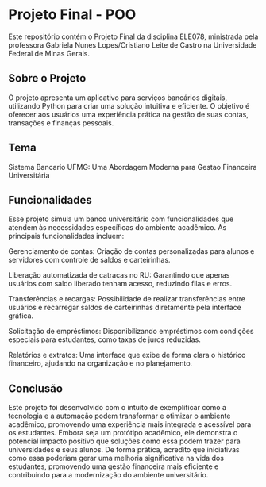 # Projeto Final - POO

Este repositório contém o Projeto Final da disciplina ELE078, ministrada pela professora Gabriela Nunes Lopes/Cristiano Leite de Castro na Universidade Federal de Minas Gerais.

## Sobre o Projeto

O projeto apresenta um aplicativo para serviços bancários digitais, utilizando Python para criar uma solução intuitiva e eficiente. O objetivo é oferecer aos usuários uma experiência prática na gestão de suas contas, transações e finanças pessoais.

## Tema

Sistema Bancario UFMG: Uma Abordagem Moderna para Gestao Financeira Universitária

## Funcionalidades

Esse projeto simula um banco universitário com funcionalidades que atendem às necessidades específicas do ambiente acadêmico. As principais funcionalidades incluem:

Gerenciamento de contas:
Criação de contas personalizadas para alunos e servidores com controle de saldos e carteirinhas.

Liberação automatizada de catracas no RU:
Garantindo que apenas usuários com saldo liberado tenham acesso, reduzindo filas e erros.

Transferências e recargas:
Possibilidade de realizar transferências entre usuários e recarregar saldos de carteirinhas diretamente pela interface gráfica.

Solicitação de empréstimos:
Disponibilizando empréstimos com condições especiais para estudantes, como taxas de juros reduzidas.

Relatórios e extratos:
Uma interface que exibe de forma clara o histórico financeiro, ajudando na organização e no planejamento.

## Conclusão

Este projeto foi desenvolvido com o intuito de exemplificar como a tecnologia e a automação podem transformar e otimizar o ambiente acadêmico, promovendo uma experiência mais integrada e acessível para os estudantes. Embora seja um protótipo acadêmico, ele demonstra o potencial impacto positivo que soluções como essa podem trazer para universidades e seus alunos. De forma prática, acredito que iniciativas como essa poderiam gerar uma melhoria significativa na vida dos estudantes, promovendo uma gestão financeira mais eficiente e contribuindo para a modernização do ambiente universitário.
